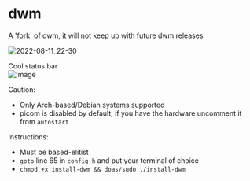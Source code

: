 # dwm
A 'fork' of dwm, it will not keep up with future dwm releases

![2022-08-11_22-30](https://user-images.githubusercontent.com/30930688/184224569-2d0bcfbf-1e6d-449b-82a0-340f332050e4.png)

Cool status bar <br>
![image](https://user-images.githubusercontent.com/30930688/184224822-1cc9f885-154a-407b-8332-4be5f751bcb1.png)
<br>

Caution:
- Only Arch-based/Debian systems supported
- picom is disabled by default, if you have the hardware uncomment it from `autostart`


Instructions:
- Must be based-elitist 
- `goto` line 65 in `config.h` and put your terminal of choice
- `chmod +x install-dwm && doas/sudo ./install-dwm` 
